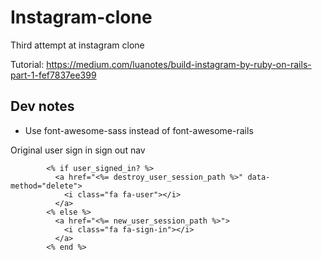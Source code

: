 # Instagram-clone

Third attempt at instagram clone

Tutorial: https://medium.com/luanotes/build-instagram-by-ruby-on-rails-part-1-fef7837ee399

## Dev notes

- Use font-awesome-sass instead of font-awesome-rails

Original user sign in sign out nav

```
        <% if user_signed_in? %>
          <a href="<%= destroy_user_session_path %>" data-method="delete">
            <i class="fa fa-user"></i>
          </a>
        <% else %>
          <a href="<%= new_user_session_path %>">
            <i class="fa fa-sign-in"></i>
          </a>
        <% end %>
```
